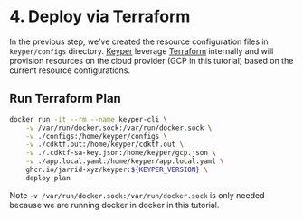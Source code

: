 # 4. Deploy via Terraform

In the previous step, we've created the resource configuration files in `keyper/configs` directory. [Keyper](https://jarrid.xyz/keyper) leverage [Terraform](https://www.terraform.io/) internally and will provision resources on the cloud provider (GCP in this tutorial) based on the current resource configurations.

## Run Terraform Plan

```sh {"cwd":"../keyper","id":"01J4K6NG0D4W7CXQNGW74HZSWR"}
docker run -it --rm --name keyper-cli \
    -v /var/run/docker.sock:/var/run/docker.sock \
    -v ./configs:/home/keyper/configs \
    -v ./cdktf.out:/home/keyper/cdktf.out \
    -v ./.cdktf-sa-key.json:/home/keyper/gcp.json \
    -v ./app.local.yaml:/home/keyper/app.local.yaml \
    ghcr.io/jarrid-xyz/keyper:${KEYPER_VERSION} \
    deploy plan
```

Note `-v /var/run/docker.sock:/var/run/docker.sock` is only needed because we are running docker in docker in this tutorial.

